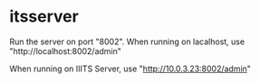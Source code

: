 # itsserver
Run the server on port "8002".
When running on lacalhost, use "http://localhost:8002/admin"

When running on IIITS Server, use "http://10.0.3.23:8002/admin"
